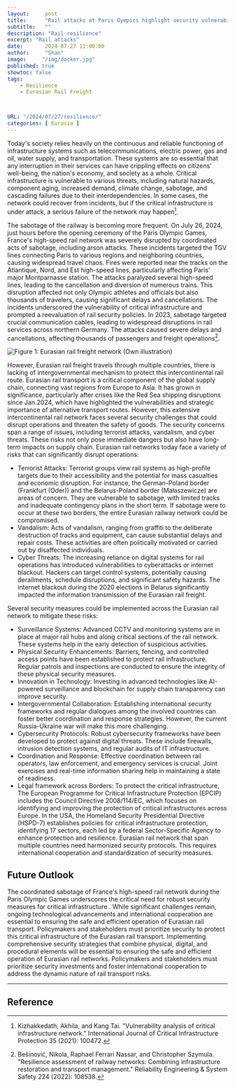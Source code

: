 ```yaml
---
layout:     post
title:      "Rail attacks at Paris Oympics highlight security vulnerabilities in the Eurasian rail freight network"
subtitle:   ""
description: "Rail resilience"
excerpt: "Rail attacks"
date:       2024-07-27 11:00:00
author:     "Shan"
image:     "/img/docker.jpg"
published: true
showtoc: false 
tags:
    - Resilience
    - Eurasian Rail Freight



URL: "/2024/07/27/resilience/"
categories: [ Eurasia ]
---
```




Today's society relies heavily on the continuous and reliable functioning of infrastructure systems such as telecommunications, electric power, gas and oil, water supply, and transportation. These systems are so essential that any interruption in their services can have crippling effects on citizens' well-being, the nation's economy, and society as a whole. Critical infrastructure is vulnerable to various threats, including natural hazards, component aging, increased demand, climate change, sabotage, and cascading failures due to their interdependencies.  In some cases, the network could recover from incidents, but if the critical infrastructure is under attack, a serious failure of the network may happen[^1].  


The sabotage of the railway is becoming more frequent. On July 26, 2024, just hours before the opening ceremony of the Paris Olympic Games, France's high-speed rail network was severely disrupted by coordinated acts of sabotage, including arson attacks. These incidents targeted the TGV lines connecting Paris to various regions and neighboring countries, causing widespread travel chaos. Fires were reported near the tracks on the Atlantique, Nord, and Est high-speed lines, particularly affecting Paris' major Montparnasse station. The attacks paralyzed several high-speed lines, leading to the cancellation and diversion of numerous trains. This disruption affected not only Olympic athletes and officials but also thousands of travelers, causing significant delays and cancellations. The incidents underscored the vulnerability of critical infrastructure and prompted a reevaluation of rail security policies. In 2023, sabotage targeted crucial communication cables, leading to widespread disruptions in rail services across northern Germany. The attacks caused severe delays and cancellations, affecting thousands of passengers and freight operations[^2].

![](/img/Critical_infrastructure.png "Figure 1: Eurasian rail freight network (Own illustration)")

However, Eurasian rail freight travels through multiple countries, there is lacking of intergovernmental mechanism to protect this intercontinental rail route. Eurasian rail transport is a critical component of the global supply chain, connecting vast regions from Europe to Asia. It has grown in significance, particularly after crises like the Red Sea shipping disruptions since Jan.2024, which have highlighted the vulnerabilities and strategic importance of alternative transport routes. However, this extensive intercontinental rail network faces several security challenges that could disrupt operations and threaten the safety of goods. The security concerns span a range of issues, including terrorist attacks, vandalism, and cyber threats. These risks not only pose immediate dangers but also have long-term impacts on  supply chain. Eurasian rail networks today face a variety of risks that can significantly disrupt operations:

- Terrorist Attacks: Terrorist groups view rail systems as high-profile targets due to their accessibility and the potential for mass casualties and economic disruption. For instance, the German-Poland border (Frankfurt (Oder)) and the Belarus-Poland border (Małaszewicze) are areas of concern. They are vulnerable to sabotage, with limited tracks and inadequate contingency plans in the short term. If sabotage were to occur at these two borders, the entire Eurasian railway network could be compromised.
-  Vandalism: Acts of vandalism, ranging from graffiti to the deliberate destruction of tracks and equipment, can cause substantial delays and repair costs. These activities are often politically motivated or carried out by disaffected individuals.
-  Cyber Threats: The increasing reliance on digital systems for rail operations has introduced vulnerabilities to cyberattacks or internet blackout. Hackers can target control systems, potentially causing derailments, schedule disruptions, and significant safety hazards. The internet blackout during the 2020 elections in Belarus significantly impacted the information transmission of the Eurasian rail freight. 

Several security measures could  be implemented across the Eurasian rail network to mitigate these risks:


- Surveillance Systems: Advanced CCTV and monitoring systems are in place at major rail hubs and along critical sections of the rail network. These systems help in the early detection of suspicious activities.
- Physical Security Enhancements: Barriers, fencing, and controlled access points have been established to protect rail infrastructure. Regular patrols and inspections are conducted to ensure the integrity of these physical security measures.
- Innovation in Technology: Investing in advanced technologies like AI-powered surveillance and blockchain for supply chain transparency can improve security.
- Intergovernmental Collaboration: Establishing international security frameworks and regular dialogues among the involved countries can foster better coordination and response strategies. However, the current Russia-Ukraine war will make this more challenging. 
- Cybersecurity Protocols: Robust cybersecurity frameworks have been developed to protect against digital threats. These include firewalls, intrusion detection systems, and regular audits of IT infrastructure.
- Coordination and Response: Effective coordination between rail operators, law enforcement, and emergency services is crucial. Joint exercises and real-time information sharing help in maintaining a state of readiness.
- Legal framework across Borders: To protect the critical infrastructure, The European Programme for Critical Infrastructure Protection (EPCIP) includes the Council Directive 2008/114/EC, which focuses on identifying and improving the protection of critical infrastructures across Europe. In the USA, the Homeland Security Presidential Directive (HSPD-7) establishes policies for critical infrastructure protection, identifying 17 sectors, each led by a federal Sector-Specific Agency to enhance protection and resilience.  Eurasian rail network that span multiple countries need harmonized security protocols. This requires international cooperation and standardization of security measures. 





##  Future Outlook

The coordinated sabotage of France's high-speed rail network during the Paris Olympic Games underscores the critical need for robust security measures for critical infrastructure . While significant challenges remain, ongoing technological advancements and international cooperation are essential to ensuring the safe and efficient operation of Eurasian rail transport. Policymakers and stakeholders must prioritize security to protect this critical infrastructure of the Eurasian rail transport. Implementing comprehensive security strategies that combine physical, digital, and procedural elements will be essential to ensuring the safe and efficient operation of Eurasian rail networks. Policymakers and stakeholders must prioritize security investments and foster international cooperation to address the dynamic nature of rail transport risks. 

---


## Reference

[^1]: Kizhakkedath, Akhila, and Kang Tai. "Vulnerability analysis of critical infrastructure network." International Journal of Critical Infrastructure Protection 35 (2021): 100472.
[^2]: Bešinović, Nikola, Raphael Ferrari Nassar, and Christopher Szymula. "Resilience assessment of railway networks: Combining infrastructure restoration and transport management." Reliability Engineering & System Safety 224 (2022): 108538.



